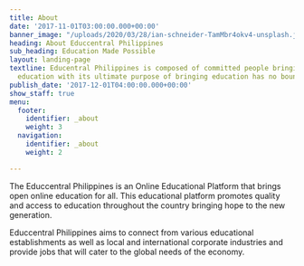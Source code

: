 ```yaml
---
title: About
date: '2017-11-01T03:00:00.000+00:00'
banner_image: "/uploads/2020/03/28/ian-schneider-TamMbr4okv4-unsplash.jpg"
heading: About Educcentral Philippines
sub_heading: Education Made Possible
layout: landing-page
textline: Educentral Philippines is composed of committed people bringing quality
  education with its ultimate purpose of bringing education has no boundaries.
publish_date: '2017-12-01T04:00:00.000+00:00'
show_staff: true
menu:
  footer:
    identifier: _about
    weight: 3
  navigation:
    identifier: _about
    weight: 2

---
```

The Educcentral Philippines is an Online Educational Platform that brings open online education for all.  This educational platform promotes quality and access to education throughout the country bringing hope to the new generation.

Educcentral Philippines aims to connect from various educational establishments as well as local and international corporate industries and provide jobs that will cater to the global needs of the economy. 